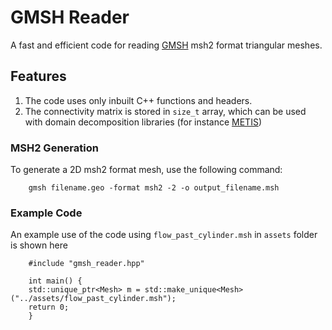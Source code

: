 # GMSH Reader
A fast and efficient code for reading [GMSH](https://gmsh.info/) msh2 format triangular meshes. 

## Features
1. The code uses only inbuilt C++ functions and headers. 
2. The connectivity matrix is stored in `size_t` array, which can be used with domain decomposition libraries (for instance [METIS](https://github.com/KarypisLab/METIS))

### MSH2 Generation
To generate a 2D msh2 format mesh, use the following command:
```
    gmsh filename.geo -format msh2 -2 -o output_filename.msh
```

### Example Code
An example use of the code using `flow_past_cylinder.msh` in `assets` folder is shown here
```
    #include "gmsh_reader.hpp"

    int main() {
    std::unique_ptr<Mesh> m = std::make_unique<Mesh>("../assets/flow_past_cylinder.msh");
    return 0;
    }
````
